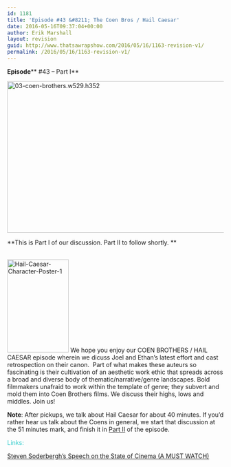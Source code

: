 ```yaml
---
id: 1181
title: 'Episode #43 &#8211; The Coen Bros / Hail Caesar'
date: 2016-05-16T09:37:04+00:00
author: Erik Marshall
layout: revision
guid: http://www.thatsawrapshow.com/2016/05/16/1163-revision-v1/
permalink: /2016/05/16/1163-revision-v1/
---
```

**Episode**** #43 &#8211; Part I**

[<img class="aligncenter size-full wp-image-1165" src="http://www.thatsawrapshow.com/wp-content/uploads/2016/05/03-coen-brothers.w529.h352.jpg" alt="03-coen-brothers.w529.h352" width="529" height="352" srcset="http://www.thatsawrapshow.com/wp-content/uploads/2016/05/03-coen-brothers.w529.h352.jpg 529w, http://www.thatsawrapshow.com/wp-content/uploads/2016/05/03-coen-brothers.w529.h352-300x200.jpg 300w" sizes="(max-width: 529px) 100vw, 529px" />](http://www.thatsawrapshow.com/wp-content/uploads/2016/05/03-coen-brothers.w529.h352.jpg)

**This is Part I of our discussion. Part II to follow shortly. **

[  
](http://www.thatsawrapshow.com/wp-content/uploads/2016/05/Hail-Caesar-Character-Poster-1.jpg)<img class="wp-image-1166 alignleft" src="http://www.thatsawrapshow.com/wp-content/uploads/2016/05/Hail-Caesar-Character-Poster-1.jpg" alt="Hail-Caesar-Character-Poster-1" width="143" height="216" srcset="http://www.thatsawrapshow.com/wp-content/uploads/2016/05/Hail-Caesar-Character-Poster-1.jpg 501w, http://www.thatsawrapshow.com/wp-content/uploads/2016/05/Hail-Caesar-Character-Poster-1-199x300.jpg 199w" sizes="(max-width: 143px) 100vw, 143px" /> We hope you enjoy our COEN BROTHERS / HAIL CAESAR episode wherein we dicuss Joel and Ethan&#8217;s latest effort and cast retrospection on their canon.  Part of what makes these auteurs so fascinating is their cultivation of an aesthetic work ethic that spreads across a broad and diverse body of thematic/narrative/genre landscapes. Bold filmmakers unafraid to work within the template of genre; they subvert and mold them into Coen Brothers films. We discuss their highs, lows and middles. Join us!

**Note**: After pickups, we talk about Hail Caesar for about 40 minutes. If you&#8217;d rather hear us talk about the Coens in general, we start that discussion at the 51 minutes mark, and finish it in [Part II](http://wp.me/p3qgcn-iX) of the episode.

<span style="color: #33cccc;">Links: </span>

[Steven Soderbergh&#8217;s Speech on the State of Cinema (A MUST WATCH)](https://vimeo.com/65060864)

&nbsp;